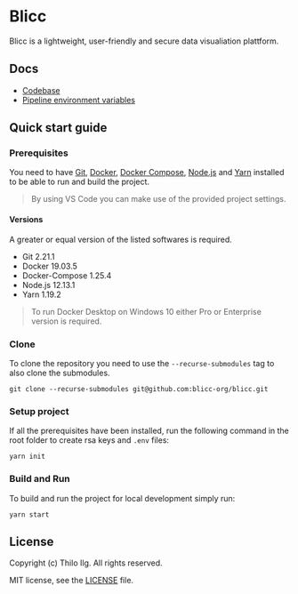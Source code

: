 # Blicc

Blicc is a lightweight, user-friendly and secure data visualiation plattform.

## Docs

- [Codebase](docs/codebase.md)
- [Pipeline environment variables](docs/pipeline_setup.md)

## Quick start guide

### Prerequisites
You need to have [Git](https://git-scm.com/downloads), [Docker](https://docs.docker.com/install/), [Docker Compose](https://docs.docker.com/compose/install/),
[Node.js](https://nodejs.org/en/download/) and [Yarn](https://classic.yarnpkg.com/en/docs/install) installed to be able to run and build the project.

> By using VS Code you can make use of the provided project settings.

#### Versions
A greater or equal version of the listed softwares is required.
* Git 2.21.1
* Docker 19.03.5
* Docker-Compose 1.25.4
* Node.js 12.13.1
* Yarn 1.19.2

> To run Docker Desktop on Windows 10 either Pro or Enterprise version is required.

### Clone

To clone the repository you need to use the `--recurse-submodules` tag to also clone the submodules.

    git clone --recurse-submodules git@github.com:blicc-org/blicc.git

### Setup project
If all the prerequisites have been installed, run the following command in the root folder to create rsa keys and `.env` files:

    yarn init

### Build and Run

To build and run the project for local development simply run:

    yarn start


## License

Copyright (c) Thilo Ilg. All rights reserved.

MIT license, see the [LICENSE](./LICENSE) file.
